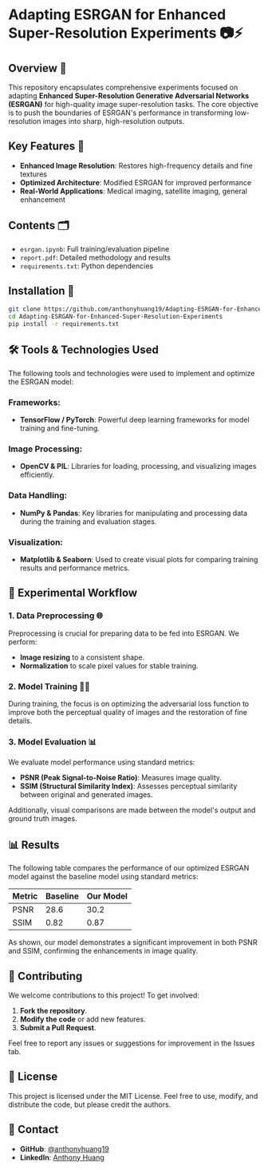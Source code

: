# Adapting ESRGAN for Enhanced Super-Resolution Experiments 📷⚡

## Overview 📌
This repository encapsulates comprehensive experiments focused on adapting **Enhanced Super-Resolution Generative Adversarial Networks (ESRGAN)** for high-quality image super-resolution tasks. The core objective is to push the boundaries of ESRGAN's performance in transforming low-resolution images into sharp, high-resolution outputs.

## Key Features 🌟
- **Enhanced Image Resolution**: Restores high-frequency details and fine textures
- **Optimized Architecture**: Modified ESRGAN for improved performance
- **Real-World Applications**: Medical imaging, satellite imaging, general enhancement

## Contents 🗂️
- `esrgan.ipynb`: Full training/evaluation pipeline
- `report.pdf`: Detailed methodology and results
- `requirements.txt`: Python dependencies

## Installation 🚀
```bash
git clone https://github.com/anthonyhuang19/Adapting-ESRGAN-for-Enhanced-Super-Resolution-Experiments.git
cd Adapting-ESRGAN-for-Enhanced-Super-Resolution-Experiments
pip install -r requirements.txt
```
## 🛠️ Tools & Technologies Used

The following tools and technologies were used to implement and optimize the ESRGAN model:

### Frameworks:
- **TensorFlow / PyTorch**: Powerful deep learning frameworks for model training and fine-tuning.

### Image Processing:
- **OpenCV & PIL**: Libraries for loading, processing, and visualizing images efficiently.

### Data Handling:
- **NumPy & Pandas**: Key libraries for manipulating and processing data during the training and evaluation stages.

### Visualization:
- **Matplotlib & Seaborn**: Used to create visual plots for comparing training results and performance metrics.

## 🔬 Experimental Workflow

### 1. Data Preprocessing 🌐
Preprocessing is crucial for preparing data to be fed into ESRGAN. We perform:
- **Image resizing** to a consistent shape.
- **Normalization** to scale pixel values for stable training.

### 2. Model Training 🏋️‍♀️
During training, the focus is on optimizing the adversarial loss function to improve both the perceptual quality of images and the restoration of fine details.

### 3. Model Evaluation 📊
We evaluate model performance using standard metrics:
- **PSNR (Peak Signal-to-Noise Ratio)**: Measures image quality.
- **SSIM (Structural Similarity Index)**: Assesses perceptual similarity between original and generated images.

Additionally, visual comparisons are made between the model's output and ground truth images.

## 📊 Results

The following table compares the performance of our optimized ESRGAN model against the baseline model using standard metrics:

| Metric | Baseline | Our Model |
|--------|----------|-----------|
| PSNR   | 28.6     | 30.2      |
| SSIM   | 0.82     | 0.87      |

As shown, our model demonstrates a significant improvement in both PSNR and SSIM, confirming the enhancements in image quality.

## 🤝 Contributing

We welcome contributions to this project! To get involved:
1. **Fork the repository**.
2. **Modify the code** or add new features.
3. **Submit a Pull Request**.

Feel free to report any issues or suggestions for improvement in the Issues tab.

## 📜 License

This project is licensed under the MIT License. Feel free to use, modify, and distribute the code, but please credit the authors.

## 📧 Contact

- **GitHub**: [@anthonyhuang19](https://github.com/anthonyhuang19)
- **LinkedIn**: [Anthony Huang](https://www.linkedin.com/in/anthonyhuang1909/)
